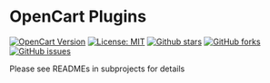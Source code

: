 # OpenCart Plugins

[![OpenCart Version](https://img.shields.io/badge/opencart-3.0.3.2-green.svg)](https://github.com/opencart/opencart/releases/tag/3.0.3.2)
[![License: MIT](https://img.shields.io/badge/License-MIT-blue.svg)](./LICENSE)
[![Github stars](https://img.shields.io/github/stars/overvis/opencart-plugins.svg)](https://github.com/overvis/opencart-plugins/stargazers)
[![GitHub forks](https://img.shields.io/github/forks/overvis/opencart-plugins.svg)](https://github.com/overvis/opencart-plugins/network/members)
[![GitHub issues](https://img.shields.io/github/issues/overvis/opencart-plugins.svg)](https://github.com/overvis/opencart-plugins/issues)

Please see READMEs in subprojects for details

